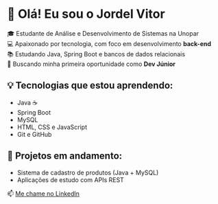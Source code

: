 # 👋 Olá! Eu sou o Jordel Vitor

🎓 Estudante de Análise e Desenvolvimento de Sistemas na Unopar  
💻 Apaixonado por tecnologia, com foco em desenvolvimento **back-end**  
📚 Estudando Java, Spring Boot e bancos de dados relacionais  
🚀 Buscando minha primeira oportunidade como **Dev Júnior**

## 💡 Tecnologias que estou aprendendo:
- Java ☕
- Spring Boot
- MySQL
- HTML, CSS e JavaScript
- Git e GitHub

## 📌 Projetos em andamento:
- Sistema de cadastro de produtos (Java + MySQL)
- Aplicações de estudo com APIs REST

📫 [Me chame no LinkedIn](https://www.linkedin.com/in/jordel-vitor)

